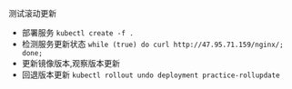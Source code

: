 测试滚动更新
- 部署服务 `kubectl create -f .`
- 检测服务更新状态 `while (true) do curl http://47.95.71.159/nginx/; done;`
- 更新镜像版本,观察版本更新
- 回退版本更新 `kubectl rollout undo deployment practice-rollupdate`
